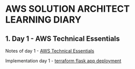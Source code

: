 # AWS SOLUTION ARCHITECT LEARNING DIARY

## 1. Day 1 - AWS Technical Essentials

Notes of day 1 - [AWS Technical Essentials](Day1-aws-technical-essentials/README)

Implementation day 1 - [terraform flask app deployment](Day1-aws-technical-essentials/implementation/)